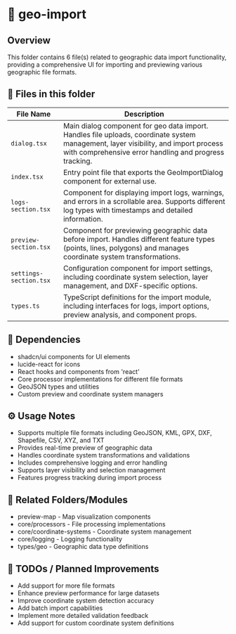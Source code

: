 # 📂 geo-import

## Overview
This folder contains 6 file(s) related to geographic data import functionality, providing a comprehensive UI for importing and previewing various geographic file formats.

## 📄 Files in this folder

| File Name | Description |
|-----------|-------------|
| `dialog.tsx` | Main dialog component for geo data import. Handles file uploads, coordinate system management, layer visibility, and import process with comprehensive error handling and progress tracking. |
| `index.tsx` | Entry point file that exports the GeoImportDialog component for external use. |
| `logs-section.tsx` | Component for displaying import logs, warnings, and errors in a scrollable area. Supports different log types with timestamps and detailed information. |
| `preview-section.tsx` | Component for previewing geographic data before import. Handles different feature types (points, lines, polygons) and manages coordinate system transformations. |
| `settings-section.tsx` | Configuration component for import settings, including coordinate system selection, layer management, and DXF-specific options. |
| `types.ts` | TypeScript definitions for the import module, including interfaces for logs, import options, preview analysis, and component props. |

## 🔗 Dependencies
- shadcn/ui components for UI elements
- lucide-react for icons
- React hooks and components from 'react'
- Core processor implementations for different file formats
- GeoJSON types and utilities
- Custom preview and coordinate system managers

## ⚙️ Usage Notes
- Supports multiple file formats including GeoJSON, KML, GPX, DXF, Shapefile, CSV, XYZ, and TXT
- Provides real-time preview of geographic data
- Handles coordinate system transformations and validations
- Includes comprehensive logging and error handling
- Supports layer visibility and selection management
- Features progress tracking during import process

## 🔄 Related Folders/Modules
- preview-map - Map visualization components
- core/processors - File processing implementations
- core/coordinate-systems - Coordinate system management
- core/logging - Logging functionality
- types/geo - Geographic data type definitions

## 🚧 TODOs / Planned Improvements
- Add support for more file formats
- Enhance preview performance for large datasets
- Improve coordinate system detection accuracy
- Add batch import capabilities
- Implement more detailed validation feedback
- Add support for custom coordinate system definitions